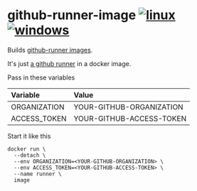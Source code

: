 # github-runner-image [![linux](https://github.com/InfiniteCanvas/github-runner-image/actions/workflows/linux.yml/badge.svg)](https://github.com/InfiniteCanvas/github-runner-image/actions/workflows/linux.yml)[![windows](https://github.com/InfiniteCanvas/github-runner-image/actions/workflows/windows.yml/badge.svg?branch=main)](https://github.com/InfiniteCanvas/github-runner-image/actions/workflows/windows.yml)
Builds [github-runner images](https://hub.docker.com/r/infinitecanvas/github-runner).

It's just [a github runner](https://github.com/actions/runner) in a docker image.<br>

Pass in these variables<br>

| Variable | Value |
| :-- | :-- |
| ORGANIZATION | YOUR-GITHUB-ORGANIZATION |
| ACCESS_TOKEN | YOUR-GITHUB-ACCESS-TOKEN |

Start it like this<br>
```
docker run \
  --detach \
  --env ORGANIZATION=<YOUR-GITHUB-ORGANIZATION> \
  --env ACCESS_TOKEN=<YOUR-GITHUB-ACCESS-TOKEN> \
  --name runner \
  image
```
